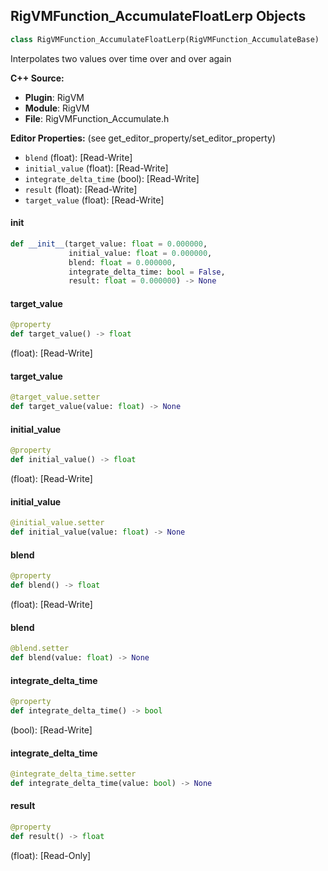 ## RigVMFunction_AccumulateFloatLerp Objects

```python
class RigVMFunction_AccumulateFloatLerp(RigVMFunction_AccumulateBase)
```

Interpolates two values over time over and over again

**C++ Source:**

- **Plugin**: RigVM
- **Module**: RigVM
- **File**: RigVMFunction_Accumulate.h

**Editor Properties:** (see get_editor_property/set_editor_property)

- ``blend`` (float):  [Read-Write]
- ``initial_value`` (float):  [Read-Write]
- ``integrate_delta_time`` (bool):  [Read-Write]
- ``result`` (float):  [Read-Write]
- ``target_value`` (float):  [Read-Write]

<a id="unreal.RigVMFunction_AccumulateFloatLerp.__init__"></a>

#### __init__

```python
def __init__(target_value: float = 0.000000,
             initial_value: float = 0.000000,
             blend: float = 0.000000,
             integrate_delta_time: bool = False,
             result: float = 0.000000) -> None
```

<a id="unreal.RigVMFunction_AccumulateFloatLerp.target_value"></a>

#### target_value

```python
@property
def target_value() -> float
```

(float):  [Read-Write]

<a id="unreal.RigVMFunction_AccumulateFloatLerp.target_value"></a>

#### target_value

```python
@target_value.setter
def target_value(value: float) -> None
```

<a id="unreal.RigVMFunction_AccumulateFloatLerp.initial_value"></a>

#### initial_value

```python
@property
def initial_value() -> float
```

(float):  [Read-Write]

<a id="unreal.RigVMFunction_AccumulateFloatLerp.initial_value"></a>

#### initial_value

```python
@initial_value.setter
def initial_value(value: float) -> None
```

<a id="unreal.RigVMFunction_AccumulateFloatLerp.blend"></a>

#### blend

```python
@property
def blend() -> float
```

(float):  [Read-Write]

<a id="unreal.RigVMFunction_AccumulateFloatLerp.blend"></a>

#### blend

```python
@blend.setter
def blend(value: float) -> None
```

<a id="unreal.RigVMFunction_AccumulateFloatLerp.integrate_delta_time"></a>

#### integrate_delta_time

```python
@property
def integrate_delta_time() -> bool
```

(bool):  [Read-Write]

<a id="unreal.RigVMFunction_AccumulateFloatLerp.integrate_delta_time"></a>

#### integrate_delta_time

```python
@integrate_delta_time.setter
def integrate_delta_time(value: bool) -> None
```

<a id="unreal.RigVMFunction_AccumulateFloatLerp.result"></a>

#### result

```python
@property
def result() -> float
```

(float):  [Read-Only]

<a id="unreal.RigUnit_AccumulateFloatLerp"></a>